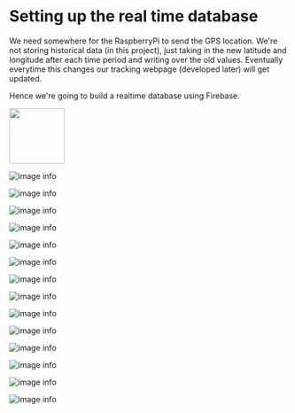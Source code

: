 # Setting up the real time database

We need somewhere for the RaspberryPi to send the GPS location. We're not storing historical data (in this project), just taking in the new latitude and longitude after each time period and writing over the old values. Eventually everytime this changes our tracking webpage (developed later) will get updated.

Hence we're going to build a realtime database using Firebase.

<img src="./Images/firebase_1.png" width="100" height="100">

![image info](./Images/firebase_1.png)

![image info](./Images/firebase_2.png)

![image info](./Images/firebase_3.png)

![image info](./Images/firebase_4.png)

![image info](./Images/firebase_5.png)

![image info](./Images/firebase_6.png)

![image info](./Images/firebase_7.png)

![image info](./Images/firebase_8.png)

![image info](./Images/firebase_9.png)

![image info](./Images/firebase_10.png)

![image info](./Images/firebase_11.png)

![image info](./Images/firebase_12.png)

![image info](./Images/firebase_13.png)

![image info](./Images/firebase_14.png)

